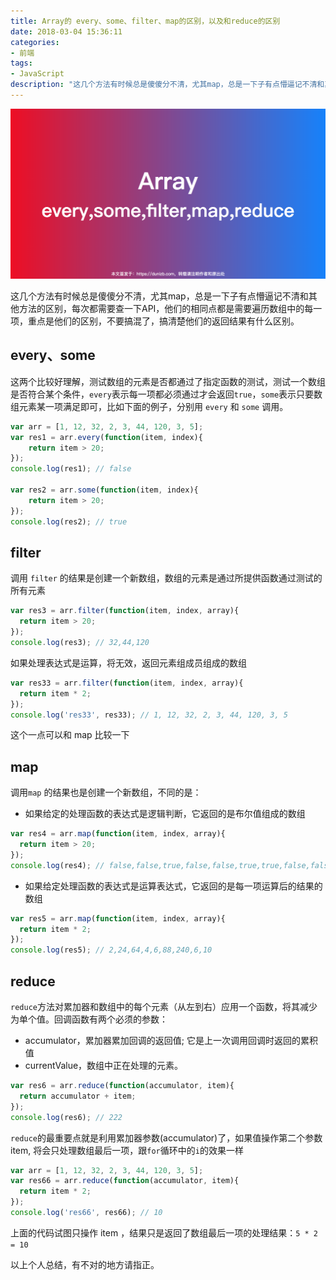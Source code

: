 ```yaml
---
title: Array的 every、some、filter、map的区别，以及和reduce的区别
date: 2018-03-04 15:36:11
categories:
- 前端
tags:
- JavaScript
description: "这几个方法有时候总是傻傻分不清，尤其map，总是一下子有点懵逼记不清和其他方法的区别，每次都需要查一下API，他们的相同点都是需要遍历数组中的每一项，重点是他们的区别，不要搞混了，搞清楚他们的返回结果有什么区别。"
---
```

![](https://raw.githubusercontent.com/dunizb/cloudimg/master/blog/article/201803/array/banner.png)

这几个方法有时候总是傻傻分不清，尤其map，总是一下子有点懵逼记不清和其他方法的区别，每次都需要查一下API，他们的相同点都是需要遍历数组中的每一项，重点是他们的区别，不要搞混了，搞清楚他们的返回结果有什么区别。

## every、some

这两个比较好理解，测试数组的元素是否都通过了指定函数的测试，测试一个数组是否符合某个条件，`every`表示每一项都必须通过才会返回`true`，`some`表示只要数组元素某一项满足即可，比如下面的例子，分别用 `every` 和 `some` 调用。
```js
var arr = [1, 12, 32, 2, 3, 44, 120, 3, 5];
var res1 = arr.every(function(item, index){
    return item > 20;
});
console.log(res1); // false

var res2 = arr.some(function(item, index){
    return item > 20;
});
console.log(res2); // true
```
## filter

调用 `filter` 的结果是创建一个新数组，数组的元素是通过所提供函数通过测试的所有元素
```js
var res3 = arr.filter(function(item, index, array){
  return item > 20;
});
console.log(res3); // 32,44,120
```
如果处理表达式是运算，将无效，返回元素组成员组成的数组
```js
var res33 = arr.filter(function(item, index, array){
  return item * 2;
});
console.log('res33', res33); // 1, 12, 32, 2, 3, 44, 120, 3, 5
```
这个一点可以和 map 比较一下

## map
调用`map` 的结果也是创建一个新数组，不同的是：
- 如果给定的处理函数的表达式是逻辑判断，它返回的是布尔值组成的数组
```js
var res4 = arr.map(function(item, index, array){
  return item > 20;
});
console.log(res4); // false,false,true,false,false,true,true,false,false
```
- 如果给定处理函数的表达式是运算表达式，它返回的是每一项运算后的结果的数组
```js
var res5 = arr.map(function(item, index, array){
  return item * 2;
});
console.log(res5); // 2,24,64,4,6,88,240,6,10
```
## reduce
`reduce`方法对累加器和数组中的每个元素（从左到右）应用一个函数，将其减少为单个值。回调函数有两个必须的参数：
- accumulator，累加器累加回调的返回值; 它是上一次调用回调时返回的累积值
- currentValue，数组中正在处理的元素。
```js
var res6 = arr.reduce(function(accumulator, item){
  return accumulator + item;
});
console.log(res6); // 222
```
`reduce`的最重要点就是利用累加器参数(accumulator)了，如果值操作第二个参数 item, 将会只处理数组最后一项，跟`for`循环中的`i`的效果一样
```js
var arr = [1, 12, 32, 2, 3, 44, 120, 3, 5];
var res66 = arr.reduce(function(accumulator, item){
  return item * 2;
});
console.log('res66', res66); // 10
```
上面的代码试图只操作 item ，结果只是返回了数组最后一项的处理结果：`5 * 2 = 10`

以上个人总结，有不对的地方请指正。